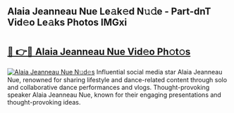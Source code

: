 ## Alaia Jeanneau Nue Le𝚊k𝚎d N𝚞𝚍e - Part-dnT Vid𝚎o Le𝚊ks Photos IMGxi

# <h2><a href="http://fb3dhou.evod.top/?m=Alaia+Jeanneau+Nue">🔗 👉🔴 Alaia Jeanneau Nue Vid𝚎o Ph𝚘t𝚘s</a></h2>

[![Alaia Jeanneau Nue N𝚞d𝚎s](https://i.imgur.com/8V9OHl7.gif)](http://fb3dhou.evod.top/?m=Alaia+Jeanneau+Nue)
Influential social media star Alaia Jeanneau Nue, renowned for sharing lifestyle and dance-related content through solo and collaborative dance performances and vlogs. Thought-provoking speaker Alaia Jeanneau Nue, known for their engaging presentations and thought-provoking ideas. 
